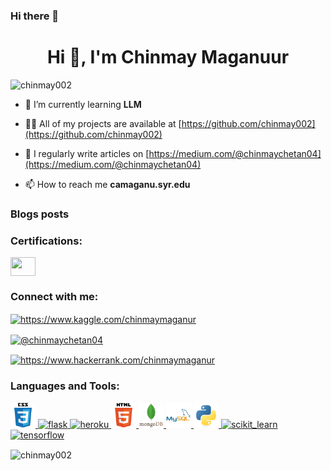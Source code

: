 ### Hi there 👋
<h1 align="center">Hi 👋, I'm Chinmay Maganuur</h1>

<p align="left"> <img src="https://komarev.com/ghpvc/?username=chinmay002&label=Profile%20views&color=0e75b6&style=flat" alt="chinmay002" /> </p>

- 🌱 I’m currently learning **LLM**

- 👨‍💻 All of my projects are available at [https://github.com/chinmay002](https://github.com/chinmay002)

- 📝 I regularly write articles on [https://medium.com/@chinmaychetan04](https://medium.com/@chinmaychetan04)

- 📫 How to reach me **camaganu.syr.edu**



### Blogs posts
<!-- BLOG-POST-LIST:START -->
<!-- BLOG-POST-LIST:END -->
<h3 align="left">Certifications:</h3>
<p align="left">
  <a href="https://learn.microsoft.com/en-us/users/chinmayashokmaganur-6442/credentials/ef9f9c79f3ce753a" target="blank"><img align="center" src="https://github.com/chinmay002/github-profile-readme-generator/tree/master/src/images/icons/Social/azure_ds_image.png"  height="30" width="40" /></a>


</p>


<h3 align="left">Connect with me:</h3>
<p align="left">
<a href="https://www.kaggle.com/chinmaymaganur" target="blank"><img align="center" src="https://raw.githubusercontent.com/rahuldkjain/github-profile-readme-generator/master/src/images/icons/Social/kaggle.svg"  alt="https://www.kaggle.com/chinmaymaganur" height="30" width="40" /></a>

<a href="https://medium.com/@chinmaychetan04" target="blank"><img align="center" src="https://raw.githubusercontent.com/rahuldkjain/github-profile-readme-generator/master/src/images/icons/Social/medium.svg" alt="@chinmaychetan04" height="30" width="40" /></a>

<a href="https://www.hackerrank.com/https://www.hackerrank.com/chinmaymaganur" target="blank"><img align="center" src="https://raw.githubusercontent.com/rahuldkjain/github-profile-readme-generator/master/src/images/icons/Social/hackerrank.svg" alt="https://www.hackerrank.com/chinmaymaganur" height="30" width="40" /></a>
</p>

<h3 align="left">Languages and Tools:</h3>
<p align="left"> <a href="https://www.w3schools.com/css/" target="_blank"> <img src="https://raw.githubusercontent.com/devicons/devicon/master/icons/css3/css3-original-wordmark.svg" alt="css3" width="40" height="40"/> </a> <a href="https://flask.palletsprojects.com/" target="_blank"> <img src="https://www.vectorlogo.zone/logos/pocoo_flask/pocoo_flask-icon.svg" alt="flask" width="40" height="40"/> </a> <a href="https://heroku.com" target="_blank"> <img src="https://www.vectorlogo.zone/logos/heroku/heroku-icon.svg" alt="heroku" width="40" height="40"/> </a> <a href="https://www.w3.org/html/" target="_blank"> <img src="https://raw.githubusercontent.com/devicons/devicon/master/icons/html5/html5-original-wordmark.svg" alt="html5" width="40" height="40"/> </a> <a href="https://www.mongodb.com/" target="_blank"> <img src="https://raw.githubusercontent.com/devicons/devicon/master/icons/mongodb/mongodb-original-wordmark.svg" alt="mongodb" width="40" height="40"/> </a> <a href="https://www.mysql.com/" target="_blank"> <img src="https://raw.githubusercontent.com/devicons/devicon/master/icons/mysql/mysql-original-wordmark.svg" alt="mysql" width="40" height="40"/> </a> <a href="https://www.python.org" target="_blank"> <img src="https://raw.githubusercontent.com/devicons/devicon/master/icons/python/python-original.svg" alt="python" width="40" height="40"/> </a> <a href="https://scikit-learn.org/" target="_blank"> <img src="https://upload.wikimedia.org/wikipedia/commons/0/05/Scikit_learn_logo_small.svg" alt="scikit_learn" width="40" height="40"/> </a> <a href="https://www.tensorflow.org" target="_blank"> <img src="https://www.vectorlogo.zone/logos/tensorflow/tensorflow-icon.svg" alt="tensorflow" width="40" height="40"/> </a> </p>

<p><img align="center" src="https://github-readme-streak-stats.herokuapp.com/?user=chinmay002&" alt="chinmay002" /></p>
